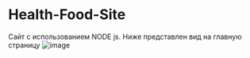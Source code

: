 # Health-Food-Site
Сайт с использованием NODE js. 
Ниже представлен вид на главную страницу
![image](https://user-images.githubusercontent.com/80519404/230716039-b6c92f7d-45c0-49eb-9ce3-858fb5bdcd41.png)


